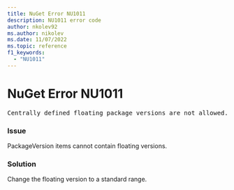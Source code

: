```yaml
---
title: NuGet Error NU1011
description: NU1011 error code
author: nkolev92
ms.author: nikolev
ms.date: 11/07/2022
ms.topic: reference
f1_keywords: 
  - "NU1011"
---
```


# NuGet Error NU1011

<pre>Centrally defined floating package versions are not allowed.</pre>

### Issue

PackageVersion items cannot contain floating versions.

### Solution

Change the floating version to a standard range.
